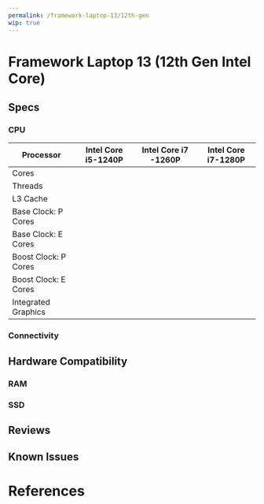 ```yaml
---
permalink: /framework-laptop-13/12th-gen
wip: true
---
```

# Framework Laptop 13 (12th Gen Intel Core)

## Specs
### CPU

| Processor            | Intel Core i5-1240P | Intel Core i7 -1260P | Intel Core i7-1280P |
| -------------------- | ------------------- | -------------------- | ------------------- |
| Cores                |                     |                      |                     |
| Threads              |                     |                      |                     |                          
| L3 Cache             |                     |                      |                     |
| Base Clock: P Cores  |                     |                      |                     |
| Base Clock: E Cores  |                     |                      |                     |
| Boost Clock: P Cores |                     |                      |                     |
| Boost Clock: E Cores |                     |                      |                     |
| Integrated Graphics  |                     |                      |                     |

### Connectivity
## Hardware Compatibility
### RAM
### SSD
## Reviews
## Known Issues

# References